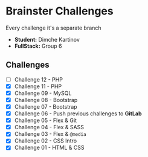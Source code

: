 # Brainster Challenges
Every challenge it's a separate branch
- **Student:** Dimche Kartinov
- **FullStack:** Group 6

## Challenges
- [ ] Challenge 12 - PHP
- [x] Challenge 11 - PHP
- [x] Challenge 09 - MySQL
- [x] Challenge 08 - Bootstrap
- [x] Challenge 07 - Bootstrap
- [x] Challenge 06 - Push previous challenges to **GitLab**
- [x] Challenge 05 - Flex & Git
- [x] Challenge 04 - Flex & SASS
- [x] Challenge 03 - Flex & `@media`
- [x] Challenge 02 - CSS Intro
- [x] Challenge 01 - HTML & CSS
